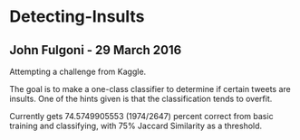 # Detecting-Insults
## John Fulgoni - 29 March 2016

Attempting a challenge from Kaggle.

The goal is to make a one-class classifier to determine if certain tweets are insults.
One of the hints given is that the classification tends to overfit.

Currently gets 74.5749905553 (1974/2647) percent correct from basic training and classifying, with 75% Jaccard Similarity as a threshold.